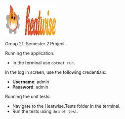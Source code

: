 <img src="Assets/Heat%20Logo.svg" alt="Logo" width="50" height="100" style="margin-right: 10px;">
<img src="Assets/Heatwise%20Logo.svg" alt="Logo" width="100" height="100">

Group 21, Semester 2 Project

Running the application:
- In the terminal use `dotnet run`.

In the log in screen, use the following credentials:
- **Username**: admin
- **Password**: admin


Running the unit tests:
- Navigate to the Heatwise.Tests folder in the terminal.
- Run the tests using `dotnet test`.